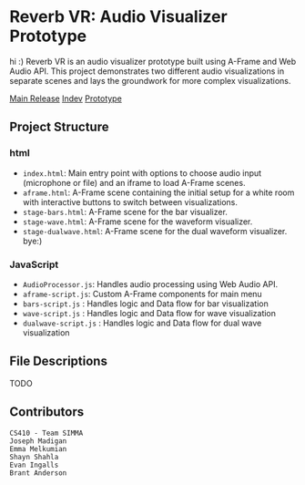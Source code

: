 # Reverb VR: Audio Visualizer Prototype
hi :)
Reverb VR is an audio visualizer prototype built using A-Frame and Web Audio API. This project demonstrates two different audio visualizations in separate scenes and lays the groundwork for more complex visualizations.

[Main Release](https://reverb-xr.vercel.app/)
[Indev](https://reverb-xr-indev.vercel.app/)
[Prototype](https://reverb-proto.vercel.app/)

## Project Structure

### html

- `index.html`: Main entry point with options to choose audio input (microphone or file) and an iframe to load A-Frame scenes.
- `aframe.html`: A-Frame scene containing the initial setup for a white room with interactive buttons to switch between visualizations.
- `stage-bars.html`: A-Frame scene for the bar visualizer.
- `stage-wave.html`: A-Frame scene for the waveform visualizer.
- `stage-dualwave.html`: A-Frame scene for the dual waveform visualizer.
  bye:)

### JavaScript

- `AudioProcessor.js`: Handles audio processing using Web Audio API.
- `aframe-script.js`: Custom A-Frame components for main menu
- `bars-script.js` : Handles logic and Data flow for bar visualization
- `wave-script.js` : Handles logic and Data flow for wave visualization
- `dualwave-script.js` : Handles logic and Data flow for dual wave visualization

## File Descriptions

TODO

## Contributors
```
CS410 - Team SIMMA
Joseph Madigan
Emma Melkumian
Shayn Shahla
Evan Ingalls
Brant Anderson
```
